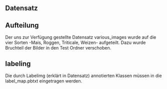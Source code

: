 <h2>Datensatz</h2>
  <h2>Aufteilung</h2>
    Der uns zur Verfügung gestellte Datensatz various_images wurde auf die vier Sorten -Mais, Roggen, Triticale, Weizen- aufgeteilt. 
    Dazu wurde Bruchteil der Bilder in den Test Ordner verschoben.
   <h2>labeling</h2>
    Die durch Labelimg (erklärt in Datensatz) annotierten Klassen müssen in die label_map.pbtxt eingetragen werden.
